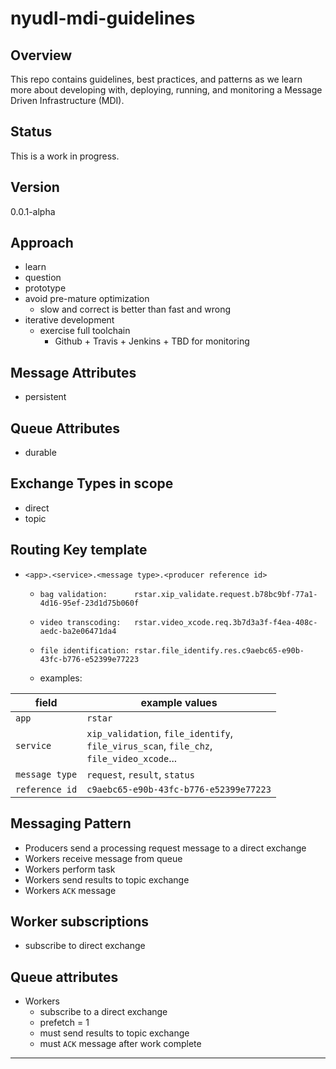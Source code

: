 # nyudl-mdi-guidelines


## Overview
This repo contains guidelines, best practices, and patterns as we
learn more about developing with, deploying, running, and monitoring a
Message Driven Infrastructure (MDI).

## Status
This is a work in progress.


## Version
0.0.1-alpha

## Approach
* learn
* question
* prototype
* avoid pre-mature optimization
  * slow and correct is better than fast and wrong
* iterative development
  * exercise full toolchain
    * Github + Travis + Jenkins + TBD for monitoring

## Message Attributes
* persistent

## Queue Attributes
* durable

## Exchange Types in scope
* direct
* topic

## Routing Key template
* `<app>.<service>.<message type>.<producer reference id>`
  * `bag validation:      rstar.xip_validate.request.b78bc9bf-77a1-4d16-95ef-23d1d75b060f`
  * `video transcoding:   rstar.video_xcode.req.3b7d3a3f-f4ea-408c-aedc-ba2e06471da4`
  * `file identification: rstar.file_identify.res.c9aebc65-e90b-43fc-b776-e52399e77223`

  * examples:

|field | example values |
|-----|-----|
|`app`      | `rstar` |
| `service` | `xip_validation`, `file_identify`, <br>`file_virus_scan`, `file_chz`, <br>`file_video_xcode`...|
| `message type` | `request`, `result`, `status` |
| `reference id` | `c9aebc65-e90b-43fc-b776-e52399e77223` |



## Messaging Pattern
* Producers send a processing request message to a direct exchange
* Workers receive message from queue
* Workers perform task
* Workers send results to topic exchange
* Workers `ACK` message

## Worker subscriptions
* subscribe to direct exchange

## Queue attributes
* Workers
  * subscribe to a direct exchange
  * prefetch = 1
  * must send results to topic exchange
  * must `ACK` message after work complete

----
